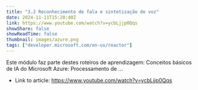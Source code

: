 ```yaml
---
title: "3.2 Reconhecimento de fala e sintetização de voz"
date: 2024-11-11T15:20:40Z
link: https://www.youtube.com/watch?v=ycbLjjp0Qqs
showShare: false
showReadTime: false
thumbnail: images/azure.png
tags: ["developer.microsoft.com/en-us/reactor"]
---
```

Este módulo faz parte destes roteiros de aprendizagem: Conceitos básicos de IA do Microsoft Azure: Processamento de ...

- Link to article: https://www.youtube.com/watch?v=ycbLjjp0Qqs
